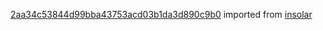 [2aa34c53844d99bba43753acd03b1da3d890c9b0](https://github.com/insolar/insolar/commit/2aa34c53844d99bba43753acd03b1da3d890c9b0) imported from [insolar](https://github.com/insolar/insolar)
